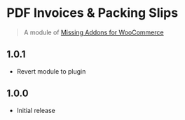 # PDF Invoices & Packing Slips

> A module of [Missing Addons for WooCommerce](https://github.com/springdevs/wc-essential-addons)

## 1.0.1

- Revert module to plugin

## 1.0.0

- Initial release
